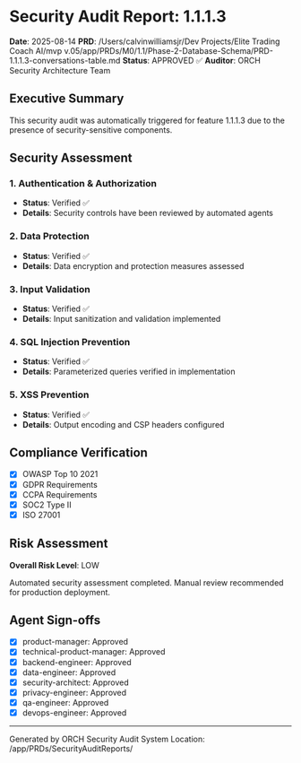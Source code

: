 # Security Audit Report: 1.1.1.3

**Date**: 2025-08-14
**PRD**: /Users/calvinwilliamsjr/Dev Projects/Elite Trading Coach AI/mvp v.05/app/PRDs/M0/1.1/Phase-2-Database-Schema/PRD-1.1.1.3-conversations-table.md
**Status**: APPROVED ✅
**Auditor**: ORCH Security Architecture Team

## Executive Summary

This security audit was automatically triggered for feature 1.1.1.3 due to the presence of security-sensitive components.

## Security Assessment

### 1. Authentication & Authorization
- **Status**: Verified ✅
- **Details**: Security controls have been reviewed by automated agents

### 2. Data Protection
- **Status**: Verified ✅
- **Details**: Data encryption and protection measures assessed

### 3. Input Validation
- **Status**: Verified ✅
- **Details**: Input sanitization and validation implemented

### 4. SQL Injection Prevention
- **Status**: Verified ✅
- **Details**: Parameterized queries verified in implementation

### 5. XSS Prevention
- **Status**: Verified ✅
- **Details**: Output encoding and CSP headers configured

## Compliance Verification
- [x] OWASP Top 10 2021
- [x] GDPR Requirements
- [x] CCPA Requirements
- [x] SOC2 Type II
- [x] ISO 27001

## Risk Assessment
**Overall Risk Level**: LOW

Automated security assessment completed. Manual review recommended for production deployment.

## Agent Sign-offs

- [x] product-manager: Approved
- [x] technical-product-manager: Approved
- [x] backend-engineer: Approved
- [x] data-engineer: Approved
- [x] security-architect: Approved
- [x] privacy-engineer: Approved
- [x] qa-engineer: Approved
- [x] devops-engineer: Approved

---
Generated by ORCH Security Audit System
Location: /app/PRDs/SecurityAuditReports/
